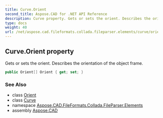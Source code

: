 ```yaml
---
title: Curve.Orient
second_title: Aspose.CAD for .NET API Reference
description: Curve property. Gets or sets the orient. Describes the orientation of the object frame
type: docs
weight: 40
url: /net/aspose.cad.fileformats.collada.fileparser.elements/curve/orient/
---
```

## Curve.Orient property

Gets or sets the orient. Describes the orientation of the object frame.

```csharp
public Orient[] Orient { get; set; }
```

### See Also

* class [Orient](../../orient/)
* class [Curve](../)
* namespace [Aspose.CAD.FileFormats.Collada.FileParser.Elements](../../curve/)
* assembly [Aspose.CAD](../../../)


